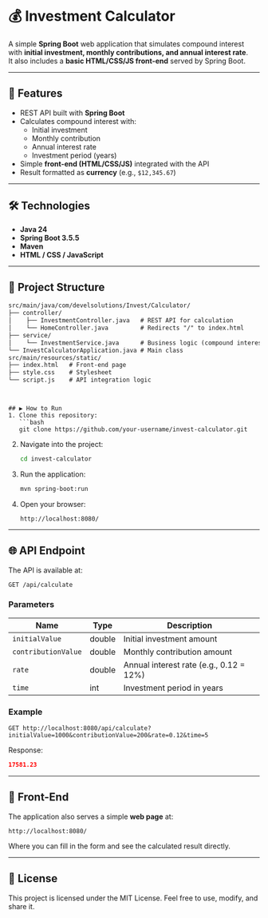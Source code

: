 # 💰 Investment Calculator

A simple **Spring Boot** web application that simulates compound interest with **initial investment, monthly contributions, and annual interest rate**.  
It also includes a **basic HTML/CSS/JS front-end** served by Spring Boot.

---

## 🚀 Features
- REST API built with **Spring Boot**  
- Calculates compound interest with:
  - Initial investment
  - Monthly contribution
  - Annual interest rate
  - Investment period (years)
- Simple **front-end (HTML/CSS/JS)** integrated with the API
- Result formatted as **currency** (e.g., `$12,345.67`)

---

## 🛠️ Technologies
- **Java 24**  
- **Spring Boot 3.5.5**  
- **Maven**  
- **HTML / CSS / JavaScript**

---

## 📂 Project Structure

```markdown
src/main/java/com/develsolutions/Invest/Calculator/
├── controller/
│    ├── InvestmentController.java   # REST API for calculation
│    └── HomeController.java         # Redirects "/" to index.html
├── service/
│    └── InvestmentService.java      # Business logic (compound interest)
└── InvestCalculatorApplication.java # Main class
src/main/resources/static/
├── index.html   # Front-end page
├── style.css    # Stylesheet
└── script.js    # API integration logic
```
````


## ▶️ How to Run
1. Clone this repository:
   ```bash
   git clone https://github.com/your-username/invest-calculator.git
````

2. Navigate into the project:

   ```bash
   cd invest-calculator
   ```
3. Run the application:

   ```bash
   mvn spring-boot:run
   ```
4. Open your browser:

   ```
   http://localhost:8080/
   ```

---

## 🌐 API Endpoint

The API is available at:

```
GET /api/calculate
```

### Parameters

| Name                | Type   | Description                             |
| ------------------- | ------ | --------------------------------------- |
| `initialValue`      | double | Initial investment amount               |
| `contributionValue` | double | Monthly contribution amount             |
| `rate`              | double | Annual interest rate (e.g., 0.12 = 12%) |
| `time`              | int    | Investment period in years              |

### Example

```
GET http://localhost:8080/api/calculate?initialValue=1000&contributionValue=200&rate=0.12&time=5
```

Response:

```json
17581.23
```

---

## 🎨 Front-End

The application also serves a simple **web page** at:

```
http://localhost:8080/
```

Where you can fill in the form and see the calculated result directly.

---

## 📜 License

This project is licensed under the MIT License.
Feel free to use, modify, and share it.

```
